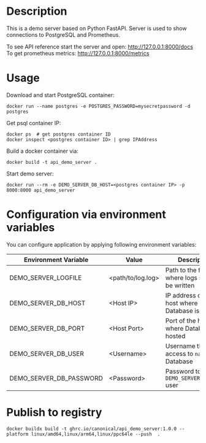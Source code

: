 # Description
This is a demo server based on Python FastAPI.
Server is used to show connections to PostgreSQL and Prometheus.

To see API reference start the server and open: http://127.0.0.1:8000/docs  
To get prometheus metrics: http://127.0.0.1:8000/metrics

# Usage
Download and start PostgreSQL container:
```
docker run --name postgres -e POSTGRES_PASSWORD=mysecretpassword -d postgres
```

Get psql container IP:
```
docker ps  # get postgres container ID
docker inspect <postgres container ID> | grep IPAddress
```

Build a docker container via:
```
docker build -t api_demo_server .
```

Start demo server:
```
docker run --rm -e DEMO_SERVER_DB_HOST=<postgres container IP> -p 8000:8000 api_demo_server
```

# Configuration via environment variables
You can configure application by applying following environment variables:

| Environment Variable    	| Value             	| Description                                     	|
|-------------------------	|-------------------	|-------------------------------------------------	|
| DEMO_SERVER_LOGFILE     	| \<path/to/log.log> 	| Path to the file where logs should be written   	|
| DEMO_SERVER_DB_HOST     	| \<Host IP>         	| IP address of the host where Database is hosted 	|
| DEMO_SERVER_DB_PORT     	| \<Host Port>       	| Port of the host where Database is hosted       	|
| DEMO_SERVER_DB_USER     	| \<Username>        	| Username that has access to `names` Database    	|
| DEMO_SERVER_DB_PASSWORD 	| \<Password>        	| Password to the `DEMO_SERVER_DB_USER` user      	|

# Publish to registry

```
docker buildx build -t ghrc.io/canonical/api_demo_server:1.0.0 --platform linux/amd64,linux/arm64,linux/ppc64le --push  .
```